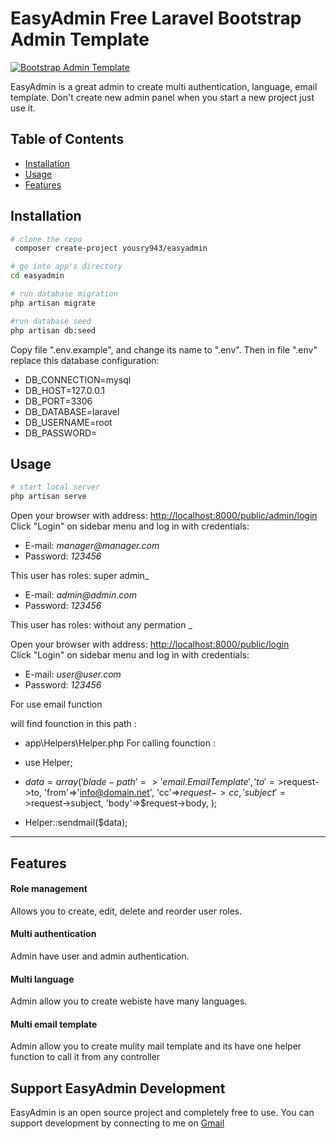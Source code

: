# EasyAdmin Free Laravel Bootstrap Admin Template


[![Bootstrap Admin Template](https://drive.google.com/file/d/1OYqxCqdpFZvLqY1u8ewIe-YTUCd2D4i_/view?usp=sharing)](https://drive.google.com/file/d/1OYqxCqdpFZvLqY1u8ewIe-YTUCd2D4i_/view?usp=sharing)


EasyAdmin is a great admin to create multi authentication, language, email template.
 Don't create new admin panel when you start a new project just use it.

## Table of Contents


* [Installation](#installation)
* [Usage](#Usage)
* [Features](#Features)




## Installation

``` bash
# clone the repo
 composer create-project yousry943/easyadmin

# go into app's directory
cd easyadmin

# run database migration
php artisan migrate

#run database seed
php artisan db:seed

```


Copy file ".env.example", and change its name to ".env".
Then in file ".env" replace this database configuration:
* DB_CONNECTION=mysql
* DB_HOST=127.0.0.1
* DB_PORT=3306
* DB_DATABASE=laravel
* DB_USERNAME=root
* DB_PASSWORD=





## Usage

``` bash
# start local server
php artisan serve


```
Open your browser with address: [http://localhost:8000/public/admin/login](http://localhost:8000/public/admin/login)  
Click "Login" on sidebar menu and log in with credentials:

* E-mail: _manager@manager.com_
* Password: _123456_

This user has roles: super admin_


* E-mail: _admin@admin.com_
* Password: _123456_

This user has roles: without any permation _


Open your browser with address: [http://localhost:8000/public/login](http://localhost:8000/public/login)  
Click "Login" on sidebar menu and log in with credentials:

* E-mail: _user@user.com_
* Password: _123456_




For use email function  

will find founction in  this  path :

* app\Helpers\Helper.php
For calling  founction :

* use Helper;
*   $data  = array('blade-path' => 'email.EmailTemplate',
           'to'=>$request->to,
           'from'=>'info@domain.net',
           'cc'=>$request->cc,
           'subject'=>$request->subject,
           'body'=>$request->body,
            );
* Helper::sendmail($data);


---


## Features


#### Role management
Allows you to create, edit, delete and reorder user roles.

#### Multi authentication
Admin have user and  admin authentication.

#### Multi language
Admin allow you to  create webiste have many languages.

#### Multi email template
Admin allow you to  create mulity mail template and its have  one helper function to call it from any  controller  



## Support EasyAdmin Development

EasyAdmin is an  open source project and completely free to use.  You can support development  by connecting to me  on [Gmail](mailto:ayousry943@gmail.com)
